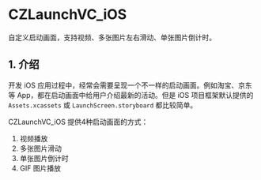 # CZLaunchVC_iOS
自定义启动画面，支持视频、多张图片左右滑动、单张图片倒计时。

## 1. 介绍

开发 iOS 应用过程中，经常会需要呈现一个不一样的启动画面。例如淘宝、京东等 App，都在启动画面中给用户介绍最新的活动。但是 iOS 项目框架默认提供的 `Assets.xcassets` 或 `LaunchScreen.storyboard` 都比较简单。

CZLaunchVC_iOS 提供4种启动画面的方式：

1. 视频播放
2. 多张图片滑动
3. 单张图片倒计时
4. GIF 图片播放

